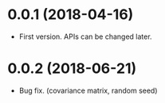 # 0.0.1 (2018-04-16)
* First version. APIs can be changed later.

# 0.0.2 (2018-06-21)
* Bug fix. (covariance matrix, random seed)